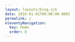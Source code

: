 ```yaml
---
layout: layouts/blog.njk
date: 2016-01-01T00:00:00.000Z
permalink: /
eleventyNavigation:
  key: Home
  order: 0
---
```

